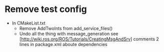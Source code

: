 Remove test config
==================

* In CMakeList.txt
  * Remove AddTwoInts from add_service_files()
  * Undo all the thing with message_generation
    see [http://wiki.ros.org/ROS/Tutorials/CreatingMsgAndSrv]
    comments 2 lines in package.xml aboute dependencies
